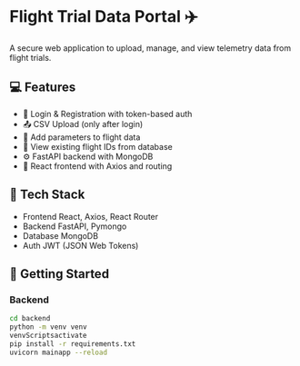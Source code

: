 # Flight Trial Data Portal ✈️

A secure web application to upload, manage, and view telemetry data from flight trials.

## 💻 Features
- 🔐 Login & Registration with token-based auth
- 📤 CSV Upload (only after login)
- 🧪 Add parameters to flight data
- 📄 View existing flight IDs from database
- ⚙️ FastAPI backend with MongoDB
- 🎨 React frontend with Axios and routing

## 🧠 Tech Stack
- Frontend React, Axios, React Router
- Backend FastAPI, Pymongo
- Database MongoDB
- Auth JWT (JSON Web Tokens)

## 🚀 Getting Started

### Backend
```bash
cd backend
python -m venv venv
venvScriptsactivate
pip install -r requirements.txt
uvicorn mainapp --reload
